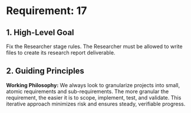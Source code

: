 # Requirement: 17

## 1. High-Level Goal

Fix the Researcher stage rules. The Researcher must be allowed to write files to create its research report deliverable.

## 2. Guiding Principles

**Working Philosophy:** We always look to granularize projects into small, atomic requirements and sub-requirements. The more granular the requirement, the easier it is to scope, implement, test, and validate. This iterative approach minimizes risk and ensures steady, verifiable progress.
